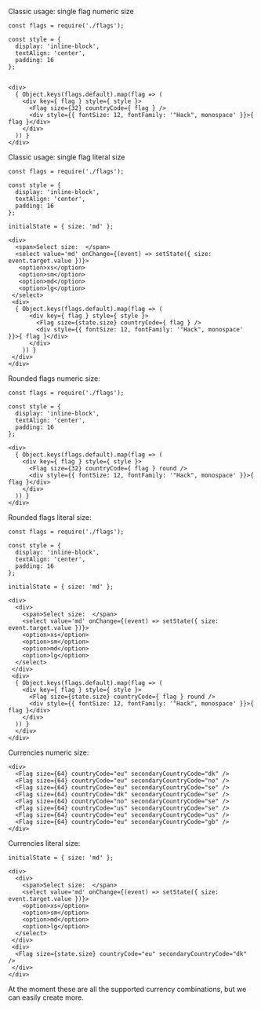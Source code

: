 Classic usage: single flag numeric size

    const flags = require('./flags');

    const style = {
      display: 'inline-block',
      textAlign: 'center',
      padding: 16
    };
  

    <div>
      { Object.keys(flags.default).map(flag => (
        <div key={ flag } style={ style }>
          <Flag size={32} countryCode={ flag } />
          <div style={{ fontSize: 12, fontFamily: '"Hack", monospace' }}>{ flag }</div>
        </div>
      )) }
    </div>

Classic usage: single flag literal size

    const flags = require('./flags');

    const style = {
      display: 'inline-block',
      textAlign: 'center',
      padding: 16
    };

    initialState = { size: 'md' };
  
    <div>
      <span>Select size:  </span>
      <select value='md' onChange={(event) => setState({ size: event.target.value })}>
       <option>xs</option>
       <option>sm</option>
       <option>md</option>
       <option>lg</option>
     </select>
     <div>
      { Object.keys(flags.default).map(flag => (
          <div key={ flag } style={ style }>
            <Flag size={state.size} countryCode={ flag } />
            <div style={{ fontSize: 12, fontFamily: '"Hack", monospace' }}>{ flag }</div>
          </div>
        )) }
     </div>
    </div>

Rounded flags numeric size:

    const flags = require('./flags');

    const style = {
      display: 'inline-block',
      textAlign: 'center',
      padding: 16
    };

    <div>
      { Object.keys(flags.default).map(flag => (
        <div key={ flag } style={ style }>
          <Flag size={32} countryCode={ flag } round />
          <div style={{ fontSize: 12, fontFamily: '"Hack", monospace' }}>{ flag }</div>
        </div>
      )) }
    </div>

Rounded flags literal size:

    const flags = require('./flags');

    const style = {
      display: 'inline-block',
      textAlign: 'center',
      padding: 16
    };

    initialState = { size: 'md' };

    <div>
      <div>
        <span>Select size:  </span>
        <select value='md' onChange={(event) => setState({ size: event.target.value })}>
        <option>xs</option>
        <option>sm</option>
        <option>md</option>
        <option>lg</option>
      </select>
     </div>
     <div>
      { Object.keys(flags.default).map(flag => (
        <div key={ flag } style={ style }>
          <Flag size={state.size} countryCode={ flag } round />
          <div style={{ fontSize: 12, fontFamily: '"Hack", monospace' }}>{ flag }</div>
        </div>
      )) }
      </div>
    </div>

Currencies numeric size:

    <div>
      <Flag size={64} countryCode="eu" secondaryCountryCode="dk" />
      <Flag size={64} countryCode="eu" secondaryCountryCode="no" />
      <Flag size={64} countryCode="eu" secondaryCountryCode="se" />
      <Flag size={64} countryCode="dk" secondaryCountryCode="se" />
      <Flag size={64} countryCode="no" secondaryCountryCode="se" />
      <Flag size={64} countryCode="us" secondaryCountryCode="se" />
      <Flag size={64} countryCode="eu" secondaryCountryCode="us" />
      <Flag size={64} countryCode="eu" secondaryCountryCode="gb" />
    </div>

Currencies literal size:

    initialState = { size: 'md' };

    <div>
      <div>
        <span>Select size:  </span>
        <select value='md' onChange={(event) => setState({ size: event.target.value })}>
        <option>xs</option>
        <option>sm</option>
        <option>md</option>
        <option>lg</option>
      </select>
     </div>
     <div>
      <Flag size={state.size} countryCode="eu" secondaryCountryCode="dk" />
     </div>
    </div>

At the moment these are all the supported currency combinations, but we can easily create more.
